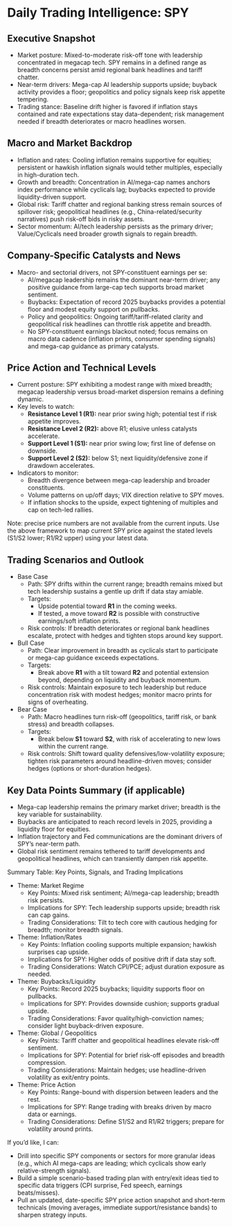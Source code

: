 # Daily Trading Intelligence: SPY

## Executive Snapshot
- Market posture: Mixed-to-moderate risk-off tone with leadership concentrated in megacap tech. SPY remains in a defined range as breadth concerns persist amid regional bank headlines and tariff chatter.
- Near-term drivers: Mega-cap AI leadership supports upside; buyback activity provides a floor; geopolitics and policy signals keep risk appetite tempering.
- Trading stance: Baseline drift higher is favored if inflation stays contained and rate expectations stay data-dependent; risk management needed if breadth deteriorates or macro headlines worsen.

## Macro and Market Backdrop
- Inflation and rates: Cooling inflation remains supportive for equities; persistent or hawkish inflation signals would tether multiples, especially in high-duration tech.
- Growth and breadth: Concentration in AI/mega-cap names anchors index performance while cyclicals lag; buybacks expected to provide liquidity-driven support.
- Global risk: Tariff chatter and regional banking stress remain sources of spillover risk; geopolitical headlines (e.g., China-related/security narratives) push risk-off bids in risky assets.
- Sector momentum: AI/tech leadership persists as the primary driver; Value/Cyclicals need broader growth signals to regain breadth.

## Company-Specific Catalysts and News
- Macro- and sectorial drivers, not SPY-constituent earnings per se:
  - AI/megacap leadership remains the dominant near-term driver; any positive guidance from large-cap tech supports broad market sentiment.
  - Buybacks: Expectation of record 2025 buybacks provides a potential floor and modest equity support on pullbacks.
  - Policy and geopolitics: Ongoing tariff/tariff-related clarity and geopolitical risk headlines can throttle risk appetite and breadth.
  - No SPY-constituent earnings blackout noted; focus remains on macro data cadence (inflation prints, consumer spending signals) and mega-cap guidance as primary catalysts.

## Price Action and Technical Levels
- Current posture: SPY exhibiting a modest range with mixed breadth; megacap leadership versus broad-market dispersion remains a defining dynamic.
- Key levels to watch:
  - **Resistance Level 1 (R1):** near prior swing high; potential test if risk appetite improves.
  - **Resistance Level 2 (R2):** above R1; elusive unless catalysts accelerate.
  - **Support Level 1 (S1):** near prior swing low; first line of defense on downside.
  - **Support Level 2 (S2):** below S1; next liquidity/defensive zone if drawdown accelerates.
- Indicators to monitor:
  - Breadth divergence between mega-cap leadership and broader constituents.
  - Volume patterns on up/off days; VIX direction relative to SPY moves.
  - If inflation shocks to the upside, expect tightening of multiples and cap on tech-led rallies.

Note: precise price numbers are not available from the current inputs. Use the above framework to map current SPY price against the stated levels (S1/S2 lower; R1/R2 upper) using your latest data.

## Trading Scenarios and Outlook
- Base Case
  - Path: SPY drifts within the current range; breadth remains mixed but tech leadership sustains a gentle up drift if data stay amiable.
  - Targets: 
    - Upside potential toward **R1** in the coming weeks.
    - If tested, a move toward **R2** is possible with constructive earnings/soft inflation prints.
  - Risk controls: If breadth deteriorates or regional bank headlines escalate, protect with hedges and tighten stops around key support.
- Bull Case
  - Path: Clear improvement in breadth as cyclicals start to participate or mega-cap guidance exceeds expectations.
  - Targets:
    - Break above **R1** with a tilt toward **R2** and potential extension beyond, depending on liquidity and buyback momentum.
  - Risk controls: Maintain exposure to tech leadership but reduce concentration risk with modest hedges; monitor macro prints for signs of overheating.
- Bear Case
  - Path: Macro headlines turn risk-off (geopolitics, tariff risk, or bank stress) and breadth collapses.
  - Targets:
    - Break below **S1** toward **S2**, with risk of accelerating to new lows within the current range.
  - Risk controls: Shift toward quality defensives/low-volatility exposure; tighten risk parameters around headline-driven moves; consider hedges (options or short-duration hedges).

## Key Data Points Summary (if applicable)
- Mega-cap leadership remains the primary market driver; breadth is the key variable for sustainability.
- Buybacks are anticipated to reach record levels in 2025, providing a liquidity floor for equities.
- Inflation trajectory and Fed communications are the dominant drivers of SPY’s near-term path.
- Global risk sentiment remains tethered to tariff developments and geopolitical headlines, which can transiently dampen risk appetite.

Summary Table: Key Points, Signals, and Trading Implications
- Theme: Market Regime
  - Key Points: Mixed risk sentiment; AI/mega-cap leadership; breadth risk persists.
  - Implications for SPY: Tech leadership supports upside; breadth risk can cap gains.
  - Trading Considerations: Tilt to tech core with cautious hedging for breadth; monitor breadth signals.
- Theme: Inflation/Rates
  - Key Points: Inflation cooling supports multiple expansion; hawkish surprises cap upside.
  - Implications for SPY: Higher odds of positive drift if data stay soft.
  - Trading Considerations: Watch CPI/PCE; adjust duration exposure as needed.
- Theme: Buybacks/Liquidity
  - Key Points: Record 2025 buybacks; liquidity supports floor on pullbacks.
  - Implications for SPY: Provides downside cushion; supports gradual upside.
  - Trading Considerations: Favor quality/high-conviction names; consider light buyback-driven exposure.
- Theme: Global / Geopolitics
  - Key Points: Tariff chatter and geopolitical headlines elevate risk-off sentiment.
  - Implications for SPY: Potential for brief risk-off episodes and breadth compression.
  - Trading Considerations: Maintain hedges; use headline-driven volatility as exit/entry points.
- Theme: Price Action
  - Key Points: Range-bound with dispersion between leaders and the rest.
  - Implications for SPY: Range trading with breaks driven by macro data or earnings.
  - Trading Considerations: Define S1/S2 and R1/R2 triggers; prepare for volatility around prints.

If you’d like, I can:
- Drill into specific SPY components or sectors for more granular ideas (e.g., which AI mega-caps are leading; which cyclicals show early relative-strength signals).
- Build a simple scenario-based trading plan with entry/exit ideas tied to specific data triggers (CPI surprise, Fed speech, earnings beats/misses).
- Pull an updated, date-specific SPY price action snapshot and short-term technicals (moving averages, immediate support/resistance bands) to sharpen strategy inputs.